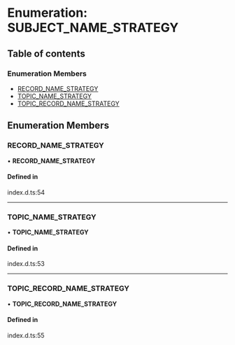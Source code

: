 # Enumeration: SUBJECT\_NAME\_STRATEGY

## Table of contents

### Enumeration Members

- [RECORD\_NAME\_STRATEGY](SUBJECT_NAME_STRATEGY.md#record_name_strategy)
- [TOPIC\_NAME\_STRATEGY](SUBJECT_NAME_STRATEGY.md#topic_name_strategy)
- [TOPIC\_RECORD\_NAME\_STRATEGY](SUBJECT_NAME_STRATEGY.md#topic_record_name_strategy)

## Enumeration Members

### RECORD\_NAME\_STRATEGY

• **RECORD\_NAME\_STRATEGY**

#### Defined in

index.d.ts:54

___

### TOPIC\_NAME\_STRATEGY

• **TOPIC\_NAME\_STRATEGY**

#### Defined in

index.d.ts:53

___

### TOPIC\_RECORD\_NAME\_STRATEGY

• **TOPIC\_RECORD\_NAME\_STRATEGY**

#### Defined in

index.d.ts:55
